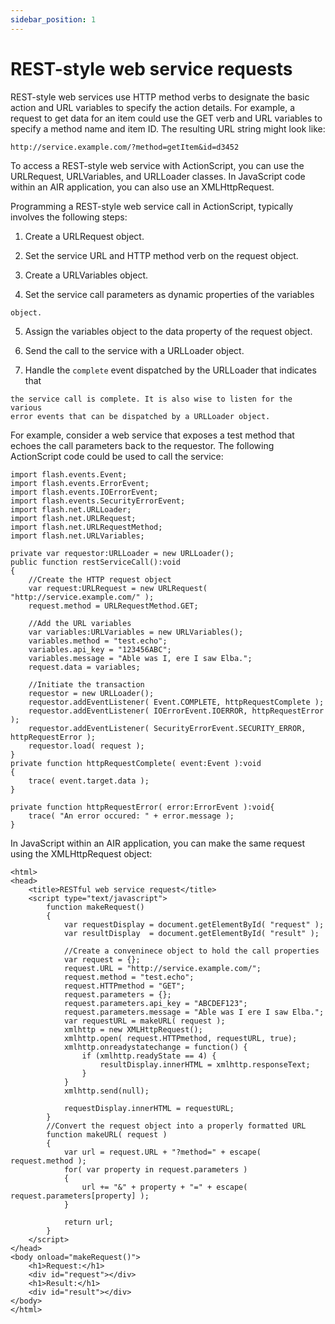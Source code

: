 ```yaml
---
sidebar_position: 1
---
```


# REST-style web service requests

REST-style web services use HTTP method verbs to designate the basic action and
URL variables to specify the action details. For example, a request to get data
for an item could use the GET verb and URL variables to specify a method name
and item ID. The resulting URL string might look like:

```
http://service.example.com/?method=getItem&id=d3452
```

To access a REST-style web service with ActionScript, you can use the
URLRequest, URLVariables, and URLLoader classes. In JavaScript code within an
AIR application, you can also use an XMLHttpRequest.

Programming a REST-style web service call in ActionScript, typically involves
the following steps:

1.  Create a URLRequest object.

2.  Set the service URL and HTTP method verb on the request object.

3.  Create a URLVariables object.

4.  Set the service call parameters as dynamic properties of the variables
```
object.
```

5.  Assign the variables object to the data property of the request object.

6.  Send the call to the service with a URLLoader object.

7.  Handle the `complete` event dispatched by the URLLoader that indicates that
```
the service call is complete. It is also wise to listen for the various
error events that can be dispatched by a URLLoader object.
```

For example, consider a web service that exposes a test method that echoes the
call parameters back to the requestor. The following ActionScript code could be
used to call the service:

```
import flash.events.Event;
import flash.events.ErrorEvent;
import flash.events.IOErrorEvent;
import flash.events.SecurityErrorEvent;
import flash.net.URLLoader;
import flash.net.URLRequest;
import flash.net.URLRequestMethod;
import flash.net.URLVariables;

private var requestor:URLLoader = new URLLoader();
public function restServiceCall():void
{
	//Create the HTTP request object
	var request:URLRequest = new URLRequest( "http://service.example.com/" );
	request.method = URLRequestMethod.GET;

	//Add the URL variables
	var variables:URLVariables = new URLVariables();
	variables.method = "test.echo";
	variables.api_key = "123456ABC";
	variables.message = "Able was I, ere I saw Elba.";
	request.data = variables;

	//Initiate the transaction
	requestor = new URLLoader();
	requestor.addEventListener( Event.COMPLETE, httpRequestComplete );
	requestor.addEventListener( IOErrorEvent.IOERROR, httpRequestError );
	requestor.addEventListener( SecurityErrorEvent.SECURITY_ERROR, httpRequestError );
	requestor.load( request );
}
private function httpRequestComplete( event:Event ):void
{
	trace( event.target.data );
}

private function httpRequestError( error:ErrorEvent ):void{
	trace( "An error occured: " + error.message );
}
```

In JavaScript within an AIR application, you can make the same request using the
XMLHttpRequest object:

```
<html>
<head>
	<title>RESTful web service request</title>
	<script type="text/javascript">
		function makeRequest()
		{
			var requestDisplay = document.getElementById( "request" );
			var resultDisplay  = document.getElementById( "result" );

			//Create a conveninece object to hold the call properties
			var request = {};
			request.URL = "http://service.example.com/";
			request.method = "test.echo";
			request.HTTPmethod = "GET";
			request.parameters = {};
			request.parameters.api_key = "ABCDEF123";
			request.parameters.message = "Able was I ere I saw Elba.";
			var requestURL = makeURL( request );
			xmlhttp = new XMLHttpRequest();
			xmlhttp.open( request.HTTPmethod, requestURL, true);
			xmlhttp.onreadystatechange = function() {
				if (xmlhttp.readyState == 4) {
					resultDisplay.innerHTML = xmlhttp.responseText;
				}
			}
			xmlhttp.send(null);

			requestDisplay.innerHTML = requestURL;
		}
		//Convert the request object into a properly formatted URL
		function makeURL( request )
		{
			var url = request.URL + "?method=" + escape( request.method );
			for( var property in request.parameters )
			{
				url += "&" + property + "=" + escape( request.parameters[property] );
			}

			return url;
		}
	</script>
</head>
<body onload="makeRequest()">
	<h1>Request:</h1>
	<div id="request"></div>
	<h1>Result:</h1>
	<div id="result"></div>
</body>
</html>
```
